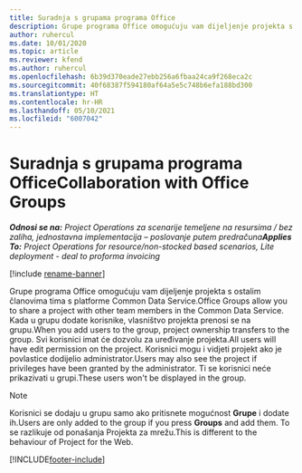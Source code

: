 ```yaml
---
title: Suradnja s grupama programa Office
description: Grupe programa Office omogućuju vam dijeljenje projekta s ostalim članovima tima unutar platforme Common Data Service.
author: ruhercul
ms.date: 10/01/2020
ms.topic: article
ms.reviewer: kfend
ms.author: ruhercul
ms.openlocfilehash: 6b39d370eade27ebb256a6fbaa24ca9f268eca2c
ms.sourcegitcommit: 40f68387f594180af64a5e5c748b6efa188bd300
ms.translationtype: HT
ms.contentlocale: hr-HR
ms.lasthandoff: 05/10/2021
ms.locfileid: "6007042"
---
```

# <a name="collaboration-with-office-groups"></a><span data-ttu-id="a29cb-103">Suradnja s grupama programa Office</span><span class="sxs-lookup"><span data-stu-id="a29cb-103">Collaboration with Office Groups</span></span>

<span data-ttu-id="a29cb-104">_**Odnosi se na:** Project Operations za scenarije temeljene na resursima / bez zaliha, jednostavna implementacija – poslovanje putem predračuna_</span><span class="sxs-lookup"><span data-stu-id="a29cb-104">_**Applies To:** Project Operations for resource/non-stocked based scenarios, Lite deployment - deal to proforma invoicing_</span></span>

[!include [rename-banner](~/includes/cc-data-platform-banner.md)]

<span data-ttu-id="a29cb-105">Grupe programa Office omogućuju vam dijeljenje projekta s ostalim članovima tima s platforme Common Data Service.</span><span class="sxs-lookup"><span data-stu-id="a29cb-105">Office Groups allow you to share a project with other team members in the Common Data Service.</span></span> <span data-ttu-id="a29cb-106">Kada u grupu dodate korisnike, vlasništvo projekta prenosi se na grupu.</span><span class="sxs-lookup"><span data-stu-id="a29cb-106">When you add users to the group, project ownership transfers to the group.</span></span> <span data-ttu-id="a29cb-107">Svi korisnici imat će dozvolu za uređivanje projekta.</span><span class="sxs-lookup"><span data-stu-id="a29cb-107">All users will have edit permission on the project.</span></span> <span data-ttu-id="a29cb-108">Korisnici mogu i vidjeti projekt ako je povlastice dodijelio administrator.</span><span class="sxs-lookup"><span data-stu-id="a29cb-108">Users may also see the project if privileges have been granted by the administrator.</span></span> <span data-ttu-id="a29cb-109">Ti se korisnici neće prikazivati u grupi.</span><span class="sxs-lookup"><span data-stu-id="a29cb-109">These users won't be displayed in the group.</span></span>

> [!NOTE] 
> <span data-ttu-id="a29cb-110">Korisnici se dodaju u grupu samo ako pritisnete mogućnost **Grupe** i dodate ih.</span><span class="sxs-lookup"><span data-stu-id="a29cb-110">Users are only added to the group if you press **Groups** and add them.</span></span> <span data-ttu-id="a29cb-111">To se razlikuje od ponašanja Projekta za mrežu.</span><span class="sxs-lookup"><span data-stu-id="a29cb-111">This is different to the behaviour of Project for the Web.</span></span> 



[!INCLUDE[footer-include](../includes/footer-banner.md)]